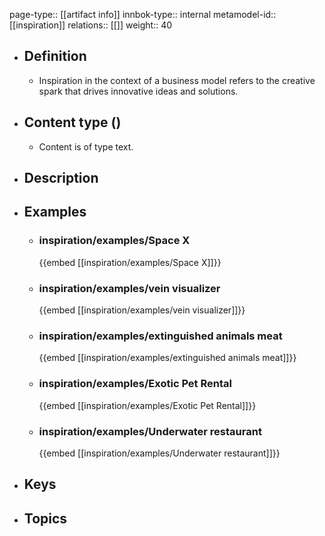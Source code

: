 page-type:: [[artifact info]]
innbok-type:: internal
metamodel-id:: [[inspiration]]
relations:: [[]]
weight:: 40

- ## Definition
  - Inspiration in the context of a business model refers to the creative spark that drives innovative ideas and solutions.
- ## Content type ()
  - Content is of type text.
  
- ## Description
- ## Examples
  - ### inspiration/examples/Space X
    {{embed [[inspiration/examples/Space X]]}}
  - ### inspiration/examples/vein visualizer
    {{embed [[inspiration/examples/vein visualizer]]}}
  - ### inspiration/examples/extinguished animals meat
    {{embed [[inspiration/examples/extinguished animals meat]]}}
  - ### inspiration/examples/Exotic Pet Rental
    {{embed [[inspiration/examples/Exotic Pet Rental]]}}
  - ### inspiration/examples/Underwater restaurant
    {{embed [[inspiration/examples/Underwater restaurant]]}}
  
- ## Keys
  
- ## Topics
  

